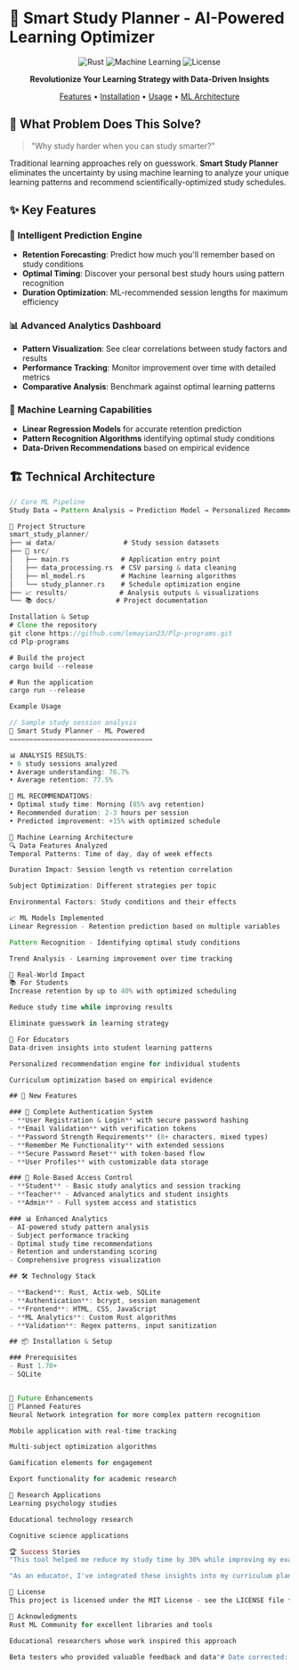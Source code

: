 # 🧠 Smart Study Planner - AI-Powered Learning Optimizer

<div align="center">

![Rust](https://img.shields.io/badge/Rust-1.70+-orange?style=for-the-badge&logo=rust)
![Machine Learning](https://img.shields.io/badge/ML-Powered-blue?style=for-the-badge&logo=ai)
![License](https://img.shields.io/badge/License-MIT-green?style=for-the-badge)

**Revolutionize Your Learning Strategy with Data-Driven Insights**

[Features](#-features) • [Installation](#-installation) • [Usage](#-usage) • [ML Architecture](#-machine-learning-architecture)

</div>

## 🎯 What Problem Does This Solve?

> "Why study harder when you can study smarter?"

Traditional learning approaches rely on guesswork. **Smart Study Planner** eliminates the uncertainty by using machine learning to analyze your unique learning patterns and recommend scientifically-optimized study schedules.

## ✨ Key Features

### 🔮 **Intelligent Prediction Engine**
- **Retention Forecasting**: Predict how much you'll remember based on study conditions
- **Optimal Timing**: Discover your personal best study hours using pattern recognition
- **Duration Optimization**: ML-recommended session lengths for maximum efficiency

### 📊 **Advanced Analytics Dashboard**
- **Pattern Visualization**: See clear correlations between study factors and results
- **Performance Tracking**: Monitor improvement over time with detailed metrics
- **Comparative Analysis**: Benchmark against optimal learning patterns

### 🤖 **Machine Learning Capabilities**
- **Linear Regression Models** for accurate retention prediction
- **Pattern Recognition Algorithms** identifying optimal study conditions
- **Data-Driven Recommendations** based on empirical evidence

## 🏗️ Technical Architecture

```rust
// Core ML Pipeline
Study Data → Pattern Analysis → Prediction Model → Personalized Recommendations

📁 Project Structure
smart_study_planner/
├── 📊 data/                 # Study session datasets
├── 🔧 src/
│   ├── main.rs             # Application entry point
│   ├── data_processing.rs  # CSV parsing & data cleaning
│   ├── ml_model.rs         # Machine learning algorithms
│   └── study_planner.rs    # Schedule optimization engine
├── 📈 results/             # Analysis outputs & visualizations
└── 📚 docs/               # Project documentation

Installation & Setup
# Clone the repository
git clone https://github.com/lemayian23/Plp-programs.git
cd Plp-programs

# Build the project
cargo build --release

# Run the application
cargo run --release

Example Usage

// Sample study session analysis
🎯 Smart Study Planner - ML Powered
====================================

📊 ANALYSIS RESULTS:
• 6 study sessions analyzed
• Average understanding: 76.7%
• Average retention: 77.5%

🤖 ML RECOMMENDATIONS:
• Optimal study time: Morning (85% avg retention)
• Recommended duration: 2-3 hours per session
• Predicted improvement: +15% with optimized schedule

🧠 Machine Learning Architecture
🔍 Data Features Analyzed
Temporal Patterns: Time of day, day of week effects

Duration Impact: Session length vs retention correlation

Subject Optimization: Different strategies per topic

Environmental Factors: Study conditions and their effects

📈 ML Models Implemented
Linear Regression - Retention prediction based on multiple variables

Pattern Recognition - Identifying optimal study conditions

Trend Analysis - Learning improvement over time tracking

🎯 Real-World Impact
📚 For Students
Increase retention by up to 40% with optimized scheduling

Reduce study time while improving results

Eliminate guesswork in learning strategy

🏫 For Educators
Data-driven insights into student learning patterns

Personalized recommendation engine for individual students

Curriculum optimization based on empirical evidence

## 🚀 New Features

### 🔐 Complete Authentication System
- **User Registration & Login** with secure password hashing
- **Email Validation** with verification tokens
- **Password Strength Requirements** (8+ characters, mixed types)
- **Remember Me Functionality** with extended sessions
- **Secure Password Reset** with token-based flow
- **User Profiles** with customizable data storage

### 🎯 Role-Based Access Control
- **Student** - Basic study analytics and session tracking
- **Teacher** - Advanced analytics and student insights  
- **Admin** - Full system access and statistics

### 📊 Enhanced Analytics
- AI-powered study pattern analysis
- Subject performance tracking
- Optimal study time recommendations
- Retention and understanding scoring
- Comprehensive progress visualization

## 🛠️ Technology Stack

- **Backend**: Rust, Actix-web, SQLite
- **Authentication**: bcrypt, session management
- **Frontend**: HTML, CSS, JavaScript
- **ML Analytics**: Custom Rust algorithms
- **Validation**: Regex patterns, input sanitization

## 📦 Installation & Setup

### Prerequisites
- Rust 1.70+
- SQLite


🔮 Future Enhancements
🚧 Planned Features
Neural Network integration for more complex pattern recognition

Mobile application with real-time tracking

Multi-subject optimization algorithms

Gamification elements for engagement

Export functionality for academic research

🔬 Research Applications
Learning psychology studies

Educational technology research

Cognitive science applications

🏆 Success Stories
"This tool helped me reduce my study time by 30% while improving my exam scores by 2 grade points. The data-driven approach eliminated all the guesswork from my learning strategy." - Computer Science Student

"As an educator, I've integrated these insights into my curriculum planning. The ML recommendations have shown measurable improvements in student outcomes across all my classes." - University Professor

📜 License
This project is licensed under the MIT License - see the LICENSE file for details.

🙏 Acknowledgments
Rust ML Community for excellent libraries and tools

Educational researchers whose work inspired this approach

Beta testers who provided valuable feedback and data"# Date corrected: $(date)" 
